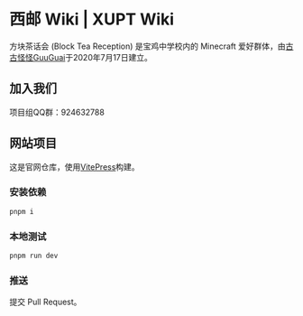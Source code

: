 # 西邮 Wiki | XUPT Wiki

方块茶话会 (Block Tea Reception) 是宝鸡中学校内的 Minecraft 爱好群体，由[古古怪怪GuuGuai](https://github.com/guuguai/)于2020年7月17日建立。

## 加入我们

项目组QQ群：924632788

## 网站项目

这是官网仓库，使用[VitePress](https://vitepress.dev/zh/)构建。

### 安装依赖

```sh
pnpm i
```
### 本地测试

```sh
pnpm run dev
```

### 推送

提交 Pull Request。
